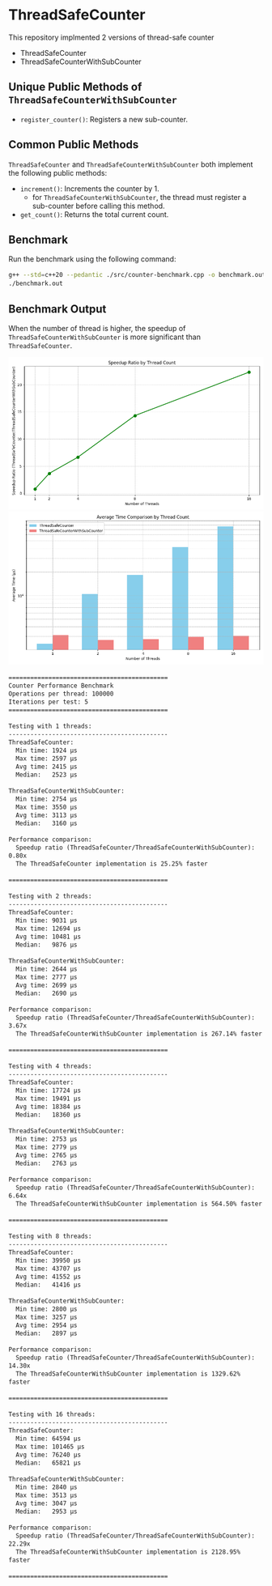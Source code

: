 # ThreadSafeCounter

This repository implmented 2 versions of thread-safe counter
- ThreadSafeCounter
- ThreadSafeCounterWithSubCounter

## Unique Public Methods of `ThreadSafeCounterWithSubCounter`
- `register_counter()`: Registers a new sub-counter.

## Common Public Methods
`ThreadSafeCounter` and `ThreadSafeCounterWithSubCounter` both implement the following public methods:
- `increment()`: Increments the counter by 1.
  - for `ThreadSafeCounterWithSubCounter`, the thread must register a sub-counter before calling this method.
- `get_count()`: Returns the total current count.

## Benchmark
Run the benchmark using the following command:
```bash
g++ --std=c++20 --pedantic ./src/counter-benchmark.cpp -o benchmark.out
./benchmark.out
```

## Benchmark Output
When the number of thread is higher, the speedup of `ThreadSafeCounterWithSubCounter` is more significant than `ThreadSafeCounter`.

![speedup](./assets/speedup-ratio.png)
![threadcount-vs-time](./assets/threadcount-vs-time.png)

```
============================================
Counter Performance Benchmark
Operations per thread: 100000
Iterations per test: 5
============================================

Testing with 1 threads:
--------------------------------------------
ThreadSafeCounter:
  Min time: 1924 µs
  Max time: 2597 µs
  Avg time: 2415 µs
  Median:   2523 µs

ThreadSafeCounterWithSubCounter:
  Min time: 2754 µs
  Max time: 3550 µs
  Avg time: 3113 µs
  Median:   3160 µs

Performance comparison:
  Speedup ratio (ThreadSafeCounter/ThreadSafeCounterWithSubCounter): 0.80x
  The ThreadSafeCounter implementation is 25.25% faster

============================================

Testing with 2 threads:
--------------------------------------------
ThreadSafeCounter:
  Min time: 9031 µs
  Max time: 12694 µs
  Avg time: 10481 µs
  Median:   9876 µs

ThreadSafeCounterWithSubCounter:
  Min time: 2644 µs
  Max time: 2777 µs
  Avg time: 2699 µs
  Median:   2690 µs

Performance comparison:
  Speedup ratio (ThreadSafeCounter/ThreadSafeCounterWithSubCounter): 3.67x
  The ThreadSafeCounterWithSubCounter implementation is 267.14% faster

============================================

Testing with 4 threads:
--------------------------------------------
ThreadSafeCounter:
  Min time: 17724 µs
  Max time: 19491 µs
  Avg time: 18384 µs
  Median:   18360 µs

ThreadSafeCounterWithSubCounter:
  Min time: 2753 µs
  Max time: 2779 µs
  Avg time: 2765 µs
  Median:   2763 µs

Performance comparison:
  Speedup ratio (ThreadSafeCounter/ThreadSafeCounterWithSubCounter): 6.64x
  The ThreadSafeCounterWithSubCounter implementation is 564.50% faster

============================================

Testing with 8 threads:
--------------------------------------------
ThreadSafeCounter:
  Min time: 39950 µs
  Max time: 43707 µs
  Avg time: 41552 µs
  Median:   41416 µs

ThreadSafeCounterWithSubCounter:
  Min time: 2800 µs
  Max time: 3257 µs
  Avg time: 2954 µs
  Median:   2897 µs

Performance comparison:
  Speedup ratio (ThreadSafeCounter/ThreadSafeCounterWithSubCounter): 14.30x
  The ThreadSafeCounterWithSubCounter implementation is 1329.62% faster

============================================

Testing with 16 threads:
--------------------------------------------
ThreadSafeCounter:
  Min time: 64594 µs
  Max time: 101465 µs
  Avg time: 76240 µs
  Median:   65821 µs

ThreadSafeCounterWithSubCounter:
  Min time: 2840 µs
  Max time: 3513 µs
  Avg time: 3047 µs
  Median:   2953 µs

Performance comparison:
  Speedup ratio (ThreadSafeCounter/ThreadSafeCounterWithSubCounter): 22.29x
  The ThreadSafeCounterWithSubCounter implementation is 2128.95% faster

============================================

```